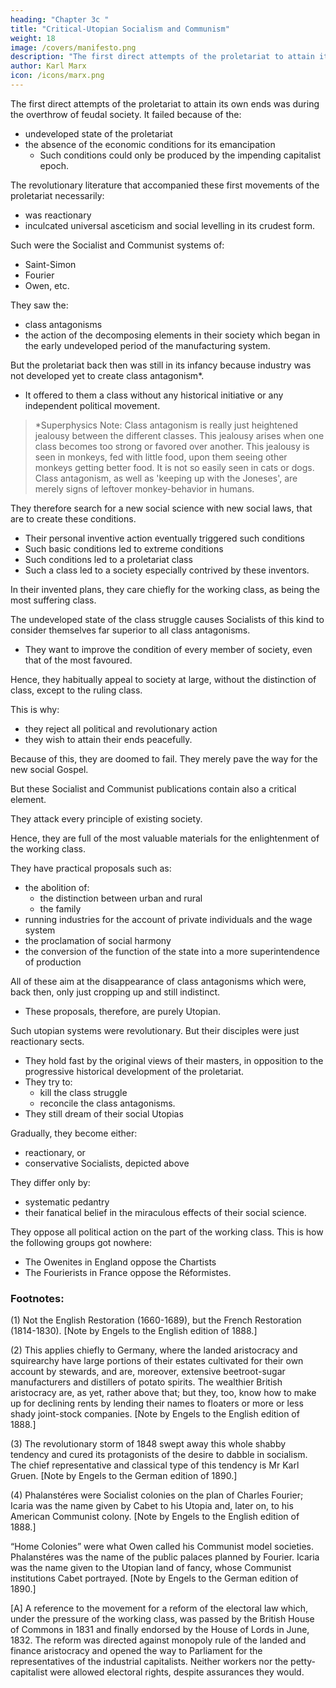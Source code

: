 ```yaml
---
heading: "Chapter 3c "
title: "Critical-Utopian Socialism and Communism"
weight: 18
image: /covers/manifesto.png
description: "The first direct attempts of the proletariat to attain its own ends was during the overthrow of feudal society"
author: Karl Marx
icon: /icons/marx.png
---
```



<!-- ## 3. Critical-Utopian Socialism and Communism -->

<!--  to that literature which, in every great modern revolution, , such as  -->

<!-- The writings of Babeuf have always given voice to the demands of the proletariat
- We do not here refer to it.  -->


The first direct attempts of the proletariat to attain its own ends was during the overthrow of feudal society. It failed because of the:
- undeveloped state of the proletariat
- the absence of the economic conditions for its emancipation
  - Such conditions could only be produced by the impending capitalist epoch. 

The revolutionary literature that accompanied these first movements of the proletariat necessarily:
- was reactionary
- inculcated universal asceticism and social levelling in its crudest form.

Such were the Socialist and Communist systems of:
- Saint-Simon
- Fourier
- Owen, etc.

 <!-- , described above, of the struggle between proletariat and capitalists (see Section 1. Bourgeois and Proletarians). -->

They saw the:
- class antagonisms
- the action of the decomposing elements in their society which began in the early undeveloped period of the manufacturing system. 

But the proletariat back then was still in its infancy because industry was not developed yet to create class antagonism*. 
- It offered to them a class without any historical initiative or any independent political movement.

> *Superphysics Note: Class antagonism is really just heightened jealousy between the different classes. This jealousy arises when one class becomes too strong or favored over another. This jealousy is seen in monkeys, fed with little food, upon them seeing other monkeys getting better food. It is not so easily seen in cats or dogs. Class antagonism, as well as 'keeping up with the Joneses', are merely signs of leftover monkey-behavior in humans.


They therefore search for a new social science with new social laws, that are to create these conditions.
- Their personal inventive action eventually triggered such conditions
- Such basic conditions led to extreme conditions
- Such conditions led to a proletariat class 
- Such a class led to a society especially contrived by these inventors. 

<!-- Future history resolves itself, in their eyes, into the propaganda and the practical carrying out of their social plans. -->

In their invented plans, they care chiefly for the working class, as being the most suffering class. 

<!-- Only from the point of view of being the most suffering class does the proletariat exist for them. -->

The undeveloped state of the class struggle<!-- , as well as their own surroundings, --> causes Socialists of this kind to consider themselves far superior to all class antagonisms. 
- They want to improve the condition of every member of society, even that of the most favoured. 

Hence, they habitually appeal to society at large, without the distinction of class, except to the ruling class. 

<!-- For how can people, when once they understand their system, fail to see in it the best possible plan of the best possible state of society? -->

This is why:
- they reject all political and revolutionary action
- they wish to attain their ends peacefully. 

Because of this, they are doomed to fail. They merely pave the way for the new social Gospel.

<!-- Such fantastic pictures of future society, painted at a time when the proletariat is still in a very undeveloped state and has but a fantastic conception of its own position, correspond with the first instinctive yearnings of that class for a general reconstruction of society. -->

But these Socialist and Communist publications contain also a critical element. 

They attack every principle of existing society. 

Hence, they are full of the most valuable materials for the enlightenment of the working class. 

They have practical proposals such as:
- the abolition of:
  - the distinction between urban and rural
  - the family
- running industries for the account of private individuals and the wage system
- the proclamation of social harmony
- the conversion of the function of the state into a more superintendence of production

All of these aim at the disappearance of class antagonisms which were, back then, only just cropping up and still indistinct. 
<!-- , and which, in these publications, are recognised in their earliest indistinct and undefined forms only. --> 
- These proposals, therefore, are purely Utopian.


<!-- The significance of Critical-Utopian Socialism and Communism bears an inverse relation to historical development. 

In proportion as the modern class struggle develops and takes definite shape, this fantastic standing apart from the contest, these fantastic attacks on it, lose all practical value and all theoretical justification.  -->

Such utopian systems were revolutionary. But their disciples were just reactionary sects. 
- They hold fast by the original views of their masters, in opposition to the progressive historical development of the proletariat. 
- They try to:
  - kill the class struggle
  - reconcile the class antagonisms. 
- They still dream of their social Utopias

<!-- , of founding isolated “phalansteres”, of establishing “Home Colonies”, or setting up a “Little Icaria”(4) — duodecimo editions of the New Jerusalem — and to realise all these castles in the air, they are compelled to appeal to the feelings and purses of the capitalist.  -->

Gradually, they become either:
- reactionary, or
- conservative Socialists, depicted above

They differ only by:
- systematic pedantry
- their fanatical belief in the miraculous effects of their social science.

They oppose all political action on the part of the working class. This is how the following groups got nowhere:<!-- ; such action, according to them, can only result from blind unbelief in the new Gospel. -->
- The Owenites in England oppose the Chartists
- The Fourierists in France oppose the Réformistes.


### Footnotes:

(1) Not the English Restoration (1660-1689), but the French Restoration (1814-1830). [Note by Engels to the English edition of 1888.]

(2) This applies chiefly to Germany, where the landed aristocracy and squirearchy have large portions of their estates cultivated for their own account by stewards, and are, moreover, extensive beetroot-sugar manufacturers and distillers of potato spirits. The wealthier British aristocracy are, as yet, rather above that; but they, too, know how to make up for declining rents by lending their names to floaters or more or less shady joint-stock companies. [Note by Engels to the English edition of 1888.]

(3) The revolutionary storm of 1848 swept away this whole shabby tendency and cured its protagonists of the desire to dabble in socialism. The chief representative and classical type of this tendency is Mr Karl Gruen. [Note by Engels to the German edition of 1890.]

(4) Phalanstéres were Socialist colonies on the plan of Charles Fourier; Icaria was the name given by Cabet to his Utopia and, later on, to his American Communist colony. [Note by Engels to the English edition of 1888.]

“Home Colonies” were what Owen called his Communist model societies. Phalanstéres was the name of the public palaces planned by Fourier. Icaria was the name given to the Utopian land of fancy, whose Communist institutions Cabet portrayed. [Note by Engels to the German edition of 1890.]

[A] A reference to the movement for a reform of the electoral law which, under the pressure of the working class, was passed by the British House of Commons in 1831 and finally endorsed by the House of Lords in June, 1832. The reform was directed against monopoly rule of the landed and finance aristocracy and opened the way to Parliament for the representatives of the industrial capitalists. Neither workers nor the petty-capitalist were allowed electoral rights, despite assurances they would.
